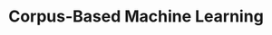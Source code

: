---
title: "Corpus-Based Machine Learning"

categories: ['']

tags: ['Corpus', 'Based', 'Machine', 'Learning']

arwords: 'التعلم على أساس المدونات'

arexps: []

enwords: ['Corpus-Based Machine Learning']

enexps: []

arlexicons: 'ع'

enlexicons: 'C'

authors: ['Ruqayya Roshdy']

translators: ['']

citations: 'العربية والذكاء الاصطناعي'

sources: 'مركز الملك عبدالله بن عبدالعزيز الدولي لخدمة اللغة العربية'

word: "true"

slug: ""
---